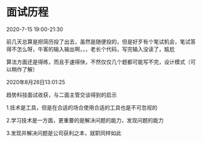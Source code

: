 # 面试历程

2020-7-15 19:00-21:30

前几天总算是把简历投了出去，虽然是随便投的，但是好歹有个笔试机会，笔试答得不怎么呀，牛客的输入输出啊，，，老长个代码，写完输入没读了，尴尬

算法方面还是得练，而且手速得快，不然仅仅几个题都可能写不完，设计模式（可以稍作了解）

2020年8月26日13:01:25

趋势科技面试收获，与二面主管交谈得到的启示

1.技术是工具，但是在合适的场合使用合适的工具也是不可忽视的

2.学习技术是一方面，更重要的是解决问题的能力，发现问题的能力

3.发现并解决问题是公司获利之本，就职同样如此